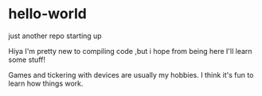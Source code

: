 # hello-world

just another repo starting up

Hiya I'm pretty new to compiling code ,but i hope from being here I'll learn some stuff!

Games and tickering with devices are usually my hobbies.
I think it's fun to learn how things work.
